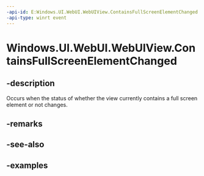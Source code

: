```yaml
---
-api-id: E:Windows.UI.WebUI.WebUIView.ContainsFullScreenElementChanged
-api-type: winrt event
---
```


<!-- Event syntax.
public event TypedEventHandler ContainsFullScreenElementChanged<IWebViewControl,  object>
-->

# Windows.UI.WebUI.WebUIView.ContainsFullScreenElementChanged

## -description
Occurs when the status of whether the view currently contains a full screen element or not changes.

## -remarks

## -see-also

## -examples


